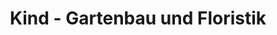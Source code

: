 ---
title: "Kind - Gartenbau und Floristik"
url: /saarburg/kind-gartenbau-und-floristik/
shop: Blumen
---